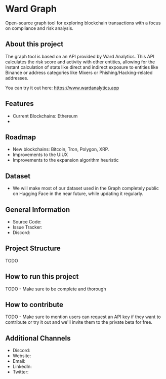 # Ward Graph
Open-source graph tool for exploring blockchain transactions with a focus on compliance and risk analysis.

## About this project
The graph tool is based on an API provided by Ward Analytics. This API calculates the risk score and activity with other entities, allowing for the instant calculation of stats like direct and indirect exposure to entities like Binance or address categories like Mixers or Phishing/Hacking-related addresses.

You can try it out here: https://www.wardanalytics.app

## Features
- Current Blockchains: Ethereum
- 

## Roadmap
- New blockchains: Bitcoin, Tron, Polygon, XRP.
- Improvements to the UIUX
- Improvements to the expansion algorithm heuristic

## Dataset
- We will make most of our dataset used in the Graph completely public on Hugging Face in the near future, while updating it regularly.

## General Information
- Source Code:
- Issue Tracker:
- Discord:

## Project Structure
TODO

## How to run this project
TODO - Make sure to be complete and thorough

## How to contribute
TODO - Make sure to mention users can request an API key if they want to contribute or try it out and we'll invite them to the private beta for free.



## Additional Channels
- Discord: 
- Website: 
- Email: 
- LinkedIn: 
- Twitter: 
